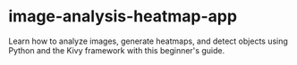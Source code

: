 # image-analysis-heatmap-app
Learn how to analyze images, generate heatmaps, and detect objects using Python and the Kivy framework with this beginner's guide.
